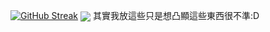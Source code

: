 
[![GitHub Streak](https://github-readme-streak-stats.herokuapp.com/?user=yalu810)](https://github.com/DenverCoder1/github-readme-streak-stats)
<img src="https://github-readme-stats.vercel.app/api?username=yalu810&theme=darcula&show_icons=true&count_private=true&include_all_commits=true&hide_border=true" align="center"/>
其實我放這些只是想凸顯這些東西很不準:D
